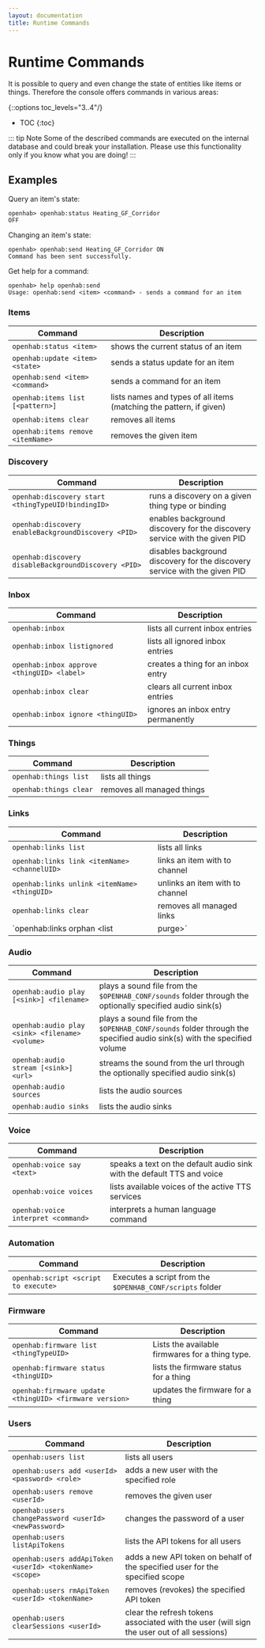 ```yaml
---
layout: documentation
title: Runtime Commands
---
```


# Runtime Commands

It is possible to query and even change the state of entities like items or things. Therefore the console offers commands in various areas:

{::options toc_levels="3..4"/}

- TOC
{:toc}

::: tip Note
Some of the described commands are executed on the internal database and could break your installation. Please use this functionality only if you know what you are doing!
:::

## Examples

Query an item's state:

```shell
openhab> openhab:status Heating_GF_Corridor
OFF
```

Changing an item's state:

```shell
openhab> openhab:send Heating_GF_Corridor ON
Command has been sent successfully.
```

Get help for a command:

```shell
openhab> help openhab:send
Usage: openhab:send <item> <command> - sends a command for an item
```

### Items

| Command                           | Description                                                         |
|-----------------------------------|---------------------------------------------------------------------|
| `openhab:status <item>`           | shows the current status of an item                                 |
| `openhab:update <item> <state>`   | sends a status update for an item                                   |
| `openhab:send <item> <command>`   | sends a command for an item                                         |
| `openhab:items list [<pattern>]`  | lists names and types of all items (matching the pattern, if given) |
| `openhab:items clear`             | removes all items                                                   |
| `openhab:items remove <itemName>` | removes the given item                                              |

### Discovery

| Command                                              | Description                                                                |
|------------------------------------------------------|----------------------------------------------------------------------------|
| `openhab:discovery start <thingTypeUID!bindingID>`   | runs a discovery on a given thing type or binding                          |
| `openhab:discovery enableBackgroundDiscovery <PID>`  | enables background discovery for the discovery service with the given PID  |
| `openhab:discovery disableBackgroundDiscovery <PID>` | disables background discovery for the discovery service with the given PID |

### Inbox

| Command                                    | Description                        |
|--------------------------------------------|------------------------------------|
| `openhab:inbox`                            | lists all current inbox entries    |
| `openhab:inbox listignored`                | lists all ignored inbox entries    |
| `openhab:inbox approve <thingUID> <label>` | creates a thing for an inbox entry |
| `openhab:inbox clear`                      | clears all current inbox entries   |
| `openhab:inbox ignore <thingUID>`          | ignores an inbox entry permanently |

### Things

| Command                | Description                |
|------------------------|----------------------------|
| `openhab:things list`  | lists all things           |
| `openhab:things clear` | removes all managed things |

### Links

| Command                                                 | Description                                                                      |
|---------------------------------------------------------|----------------------------------------------------------------------------------|
| `openhab:links list`                                    | lists all links                                                                  |
| `openhab:links link <itemName> <channelUID>`            | links an item with to channel                                                    |
| `openhab:links unlink <itemName> <thingUID>`            | unlinks an item with to channel                                                  |
| `openhab:links clear`                                   | removes all managed links                                                        |
| `openhab:links orphan <list|purge>`                     | lists/purges all orphaned - one missing element (either item or channel) - links |

### Audio

| Command                                         | Description                                                                                                             |
|-------------------------------------------------|-------------------------------------------------------------------------------------------------------------------------|
| `openhab:audio play [<sink>] <filename>`        | plays a sound file from the `$OPENHAB_CONF/sounds` folder through the optionally specified audio sink(s)                |
| `openhab:audio play <sink> <filename> <volume>` | plays a sound file from the `$OPENHAB_CONF/sounds` folder through the specified audio sink(s) with the specified volume |
| `openhab:audio stream [<sink>] <url>`           | streams the sound from the url through the optionally specified audio sink(s)                                           |
| `openhab:audio sources`                         | lists the audio sources                                                                                                 |
| `openhab:audio sinks`                           | lists the audio sinks                                                                                                   |

### Voice

| Command                             | Description                                                            |
|-------------------------------------|------------------------------------------------------------------------|
| `openhab:voice say <text>`          | speaks a text on the default audio sink with the default TTS and voice |
| `openhab:voice voices`              | lists available voices of the active TTS services                      |
| `openhab:voice interpret <command>` | interprets a human language command                                    |

### Automation

| Command                              | Description                                               |
|--------------------------------------|-----------------------------------------------------------|
| `openhab:script <script to execute>` | Executes a script from the `$OPENHAB_CONF/scripts` folder |

### Firmware

| Command                                                 | Description                                     |
|---------------------------------------------------------|-------------------------------------------------|
| `openhab:firmware list <thingTypeUID>`                  | Lists the available firmwares for a thing type. |
| `openhab:firmware status <thingUID>`                    | lists the firmware status for a thing           |
| `openhab:firmware update <thingUID> <firmware version>` | updates the firmware for a thing                |


### Users

| Command                                                 | Description                                                                                |
|---------------------------------------------------------|--------------------------------------------------------------------------------------------|
|`openhab:users list`                                     | lists all users                                                                            |
|`openhab:users add <userId> <password> <role>`           | adds a new user with the specified role                                                    |
|`openhab:users remove <userId>`                          | removes the given user                                                                     |
|`openhab:users changePassword <userId> <newPassword>`    | changes the password of a user                                                             |
|`openhab:users listApiTokens`                            | lists the API tokens for all users                                                         |
|`openhab:users addApiToken <userId> <tokenName> <scope>` | adds a new API token on behalf of the specified user for the specified scope               |
|`openhab:users rmApiToken <userId> <tokenName>`          | removes (revokes) the specified API token                                                  |
|`openhab:users clearSessions <userId>`                   | clear the refresh tokens associated with the user (will sign the user out of all sessions) |
